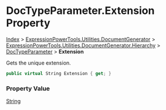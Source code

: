 ﻿# DocTypeParameter.Extension Property

[Index](../index.md) > [ExpressionPowerTools.Utilities.DocumentGenerator](ExpressionPowerTools.Utilities.DocumentGenerator.a.md) > [ExpressionPowerTools.Utilities.DocumentGenerator.Hierarchy](ExpressionPowerTools.Utilities.DocumentGenerator.Hierarchy.n.md) > [DocTypeParameter](ExpressionPowerTools.Utilities.DocumentGenerator.Hierarchy.DocTypeParameter.cs.md) > **Extension**

Gets the unique extension.

```csharp
public virtual String Extension { get; }
```

### Property Value

 [String](https://docs.microsoft.com/dotnet/api/system.string) 

